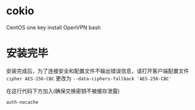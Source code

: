 # cokio
CentOS one key install OpenVPN bash

# 安装完毕

安装完成后，为了连接安全和配置文件不输出错误信息，请打开客户端配置文件 ``cipher AES-256-CBC`` 更改为 ``--data-ciphers-fallback 'AES-256-CBC'``

在这行代码下方加入(确保交换密钥不被缓存泄露)

``auth-nocache``
